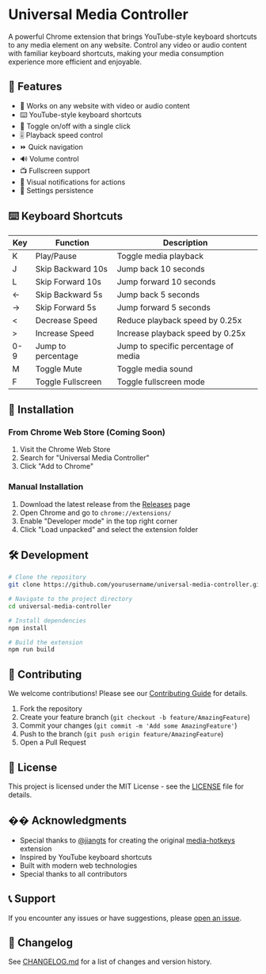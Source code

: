 # Universal Media Controller

A powerful Chrome extension that brings YouTube-style keyboard shortcuts to any media element on any website. Control any video or audio content with familiar keyboard shortcuts, making your media consumption experience more efficient and enjoyable.

## 🌟 Features

- 🎯 Works on any website with video or audio content
- ⌨️ YouTube-style keyboard shortcuts
- 🔄 Toggle on/off with a single click
- 🎚️ Playback speed control
- ⏩ Quick navigation
- 🔊 Volume control
- 📺 Fullscreen support
- 🔔 Visual notifications for actions
- 💾 Settings persistence

## ⌨️ Keyboard Shortcuts

| Key | Function | Description |
|-----|----------|-------------|
| K | Play/Pause | Toggle media playback |
| J | Skip Backward 10s | Jump back 10 seconds |
| L | Skip Forward 10s | Jump forward 10 seconds |
| ← | Skip Backward 5s | Jump back 5 seconds |
| → | Skip Forward 5s | Jump forward 5 seconds |
| < | Decrease Speed | Reduce playback speed by 0.25x |
| > | Increase Speed | Increase playback speed by 0.25x |
| 0-9 | Jump to percentage | Jump to specific percentage of media |
| M | Toggle Mute | Toggle media sound |
| F | Toggle Fullscreen | Toggle fullscreen mode |

## 🚀 Installation

### From Chrome Web Store (Coming Soon)
1. Visit the Chrome Web Store
2. Search for "Universal Media Controller"
3. Click "Add to Chrome"

### Manual Installation
1. Download the latest release from the [Releases](https://github.com/yourusername/universal-media-controller/releases) page
2. Open Chrome and go to `chrome://extensions/`
3. Enable "Developer mode" in the top right corner
4. Click "Load unpacked" and select the extension folder

## 🛠️ Development

```bash
# Clone the repository
git clone https://github.com/yourusername/universal-media-controller.git

# Navigate to the project directory
cd universal-media-controller

# Install dependencies
npm install

# Build the extension
npm run build
```

## 🤝 Contributing

We welcome contributions! Please see our [Contributing Guide](CONTRIBUTING.md) for details.

1. Fork the repository
2. Create your feature branch (`git checkout -b feature/AmazingFeature`)
3. Commit your changes (`git commit -m 'Add some AmazingFeature'`)
4. Push to the branch (`git push origin feature/AmazingFeature`)
5. Open a Pull Request

## 📝 License

This project is licensed under the MIT License - see the [LICENSE](LICENSE) file for details.

## �� Acknowledgments

- Special thanks to [@jiangts](https://github.com/jiangts) for creating the original [media-hotkeys](https://github.com/jiangts/media-hotkeys) extension
- Inspired by YouTube keyboard shortcuts
- Built with modern web technologies
- Special thanks to all contributors

## 📞 Support

If you encounter any issues or have suggestions, please [open an issue](https://github.com/yourusername/universal-media-controller/issues).

## 🔄 Changelog

See [CHANGELOG.md](CHANGELOG.md) for a list of changes and version history.

